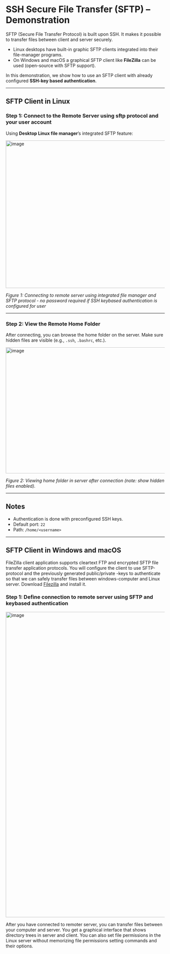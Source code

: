 # SSH Secure File Transfer (SFTP) – Demonstration

SFTP (Secure File Transfer Protocol) is built upon SSH.
It makes it possible to transfer files between client and server securely.

* Linux desktops have built-in graphic SFTP clients integrated into their file-manager programs. 
* On Windows and macOS a graphical SFTP client like **FileZilla** can be used (open-source with SFTP support).

In this demonstration, we show how to use an SFTP client with already configured **SSH-key based authentication**.

---

## SFTP Client in Linux

### Step 1: Connect to the Remote Server using sftp protocol and your user account 

Using **Desktop Linux file manager**’s integrated SFTP feature:

<img width="932" height="466" alt="image" src="https://github.com/user-attachments/assets/739908d3-3e5a-4303-ad7f-abff420a5d29" />


*Figure 1: Connecting to remote server using integrated file manager and SFTP protocol - no password required if SSH keybased authentication is configured for user*

---

### Step 2: View the Remote Home Folder

After connecting, you can browse the home folder on the server.
Make sure hidden files are visible (e.g., `.ssh`, `.bashrc`, etc.).

<img width="799" height="398" alt="image" src="https://github.com/user-attachments/assets/41d9c962-263d-4761-9fc1-6d9abf9ed0ea" />


*Figure 2: Viewing home folder in server after connection (note: show hidden files enabled).*

---

## Notes

* Authentication is done with preconfigured SSH keys.
* Default port: `22`
* Path: `/home/<username>`

---

## SFTP Client in Windows and macOS
FileZilla client application supports cleartext FTP and encrypted SFTP file transfer application protocols. You will configure the client to use SFTP-protocol and the previously generated public/private -keys to authenticate so that we can safely transfer files between windows-computer and Linux server. Download [Filezilla](https://filezilla-project.org/download.php?show_all=1) and install it.

### Step 1: Define connection to remote server using SFTP and keybased authentication  

<img width="1312" height="964" alt="image" src="https://github.com/user-attachments/assets/ae0a4563-15c1-4797-9483-53ab2831e663" />

After you have connected to remoter server, you can transfer files between your computer and server. You get a graphical interface that shows directory trees in server and client. You can also set file permissions in the Linux server without memorizing file permissions setting commands and their options. 
